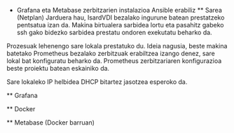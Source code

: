 * Grafana eta Metabase zerbitzarien instalazioa Ansible erabiliz
** Sarea (Netplan)
Jarduera hau, IsardVDI bezalako ingurune batean prestatzeko pentsatua izan da. Makina birtualera sarbidea lortu eta pasahitz gabeko ssh gako bidezko sarbidea prestatu ondoren exekutatu beharko da.

Prozesuak lehenengo sare lokala prestatuko du. Ideia nagusia, beste makina batetako Prometheus bezalako zerbitzuak erabiltzea izango denez, sare lokal bat konfiguratu beharko da. Prometheus zerbitzariaren konfigurazioa beste proiektu batean eskainiko da.

Sare lokaleko IP helbidea DHCP bitartez jasotzea esperoko da.

** Grafana

** Docker


** Metabase (Docker barruan)
